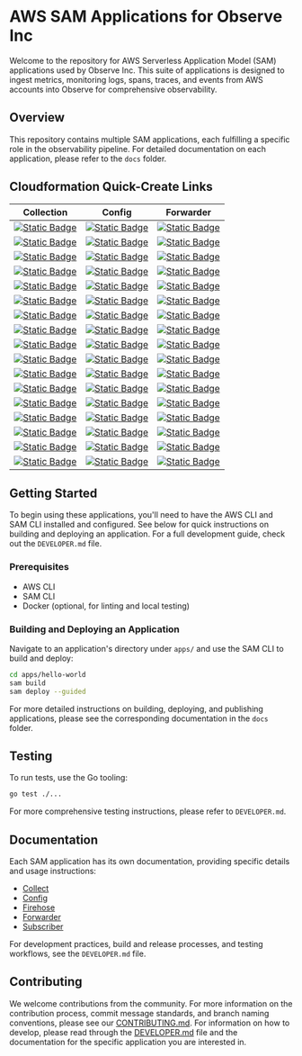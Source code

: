 # AWS SAM Applications for Observe Inc

Welcome to the repository for AWS Serverless Application Model (SAM) applications used by Observe Inc. This suite of applications is designed to ingest metrics, monitoring logs, spans, traces, and events from AWS accounts into Observe for comprehensive observability.

## Overview

This repository contains multiple SAM applications, each fulfilling a specific role in the observability pipeline. For detailed documentation on each application, please refer to the `docs` folder.

## Cloudformation Quick-Create Links

| Collection | Config | Forwarder |
|------------|--------|-----------|
| [![Static Badge](https://img.shields.io/badge/ap_south_1-latest-blue?logo=amazonaws)](https://ap-south-1.console.aws.amazon.com/cloudformation/home?region=ap-south-1#/stacks/create/review?templateURL=https://observeinc-ap-south-1.s3.amazonaws.com/apps/collection/latest/packaged.yaml) | [![Static Badge](https://img.shields.io/badge/ap_south_1-latest-blue?logo=amazonaws)](https://ap-south-1.console.aws.amazon.com/cloudformation/home?region=ap-south-1#/stacks/create/review?templateURL=https://observeinc-ap-south-1.s3.amazonaws.com/apps/config/latest/packaged.yaml) | [![Static Badge](https://img.shields.io/badge/ap_south_1-latest-blue?logo=amazonaws)](https://ap-south-1.console.aws.amazon.com/cloudformation/home?region=ap-south-1#/stacks/create/review?templateURL=https://observeinc-ap-south-1.s3.amazonaws.com/apps/forwarder/latest/packaged.yaml) |
| [![Static Badge](https://img.shields.io/badge/eu_north_1-latest-blue?logo=amazonaws)](https://eu-north-1.console.aws.amazon.com/cloudformation/home?region=eu-north-1#/stacks/create/review?templateURL=https://observeinc-eu-north-1.s3.amazonaws.com/apps/collection/latest/packaged.yaml) | [![Static Badge](https://img.shields.io/badge/eu_north_1-latest-blue?logo=amazonaws)](https://eu-north-1.console.aws.amazon.com/cloudformation/home?region=eu-north-1#/stacks/create/review?templateURL=https://observeinc-eu-north-1.s3.amazonaws.com/apps/config/latest/packaged.yaml) | [![Static Badge](https://img.shields.io/badge/eu_north_1-latest-blue?logo=amazonaws)](https://eu-north-1.console.aws.amazon.com/cloudformation/home?region=eu-north-1#/stacks/create/review?templateURL=https://observeinc-eu-north-1.s3.amazonaws.com/apps/forwarder/latest/packaged.yaml) |
| [![Static Badge](https://img.shields.io/badge/eu_west_3-latest-blue?logo=amazonaws)](https://eu-west-3.console.aws.amazon.com/cloudformation/home?region=eu-west-3#/stacks/create/review?templateURL=https://observeinc-eu-west-3.s3.amazonaws.com/apps/collection/latest/packaged.yaml) | [![Static Badge](https://img.shields.io/badge/eu_west_3-latest-blue?logo=amazonaws)](https://eu-west-3.console.aws.amazon.com/cloudformation/home?region=eu-west-3#/stacks/create/review?templateURL=https://observeinc-eu-west-3.s3.amazonaws.com/apps/config/latest/packaged.yaml) | [![Static Badge](https://img.shields.io/badge/eu_west_3-latest-blue?logo=amazonaws)](https://eu-west-3.console.aws.amazon.com/cloudformation/home?region=eu-west-3#/stacks/create/review?templateURL=https://observeinc-eu-west-3.s3.amazonaws.com/apps/forwarder/latest/packaged.yaml) |
| [![Static Badge](https://img.shields.io/badge/eu_west_2-latest-blue?logo=amazonaws)](https://eu-west-2.console.aws.amazon.com/cloudformation/home?region=eu-west-2#/stacks/create/review?templateURL=https://observeinc-eu-west-2.s3.amazonaws.com/apps/collection/latest/packaged.yaml) | [![Static Badge](https://img.shields.io/badge/eu_west_2-latest-blue?logo=amazonaws)](https://eu-west-2.console.aws.amazon.com/cloudformation/home?region=eu-west-2#/stacks/create/review?templateURL=https://observeinc-eu-west-2.s3.amazonaws.com/apps/config/latest/packaged.yaml) | [![Static Badge](https://img.shields.io/badge/eu_west_2-latest-blue?logo=amazonaws)](https://eu-west-2.console.aws.amazon.com/cloudformation/home?region=eu-west-2#/stacks/create/review?templateURL=https://observeinc-eu-west-2.s3.amazonaws.com/apps/forwarder/latest/packaged.yaml) |
| [![Static Badge](https://img.shields.io/badge/eu_west_1-latest-blue?logo=amazonaws)](https://eu-west-1.console.aws.amazon.com/cloudformation/home?region=eu-west-1#/stacks/create/review?templateURL=https://observeinc-eu-west-1.s3.amazonaws.com/apps/collection/latest/packaged.yaml) | [![Static Badge](https://img.shields.io/badge/eu_west_1-latest-blue?logo=amazonaws)](https://eu-west-1.console.aws.amazon.com/cloudformation/home?region=eu-west-1#/stacks/create/review?templateURL=https://observeinc-eu-west-1.s3.amazonaws.com/apps/config/latest/packaged.yaml) | [![Static Badge](https://img.shields.io/badge/eu_west_1-latest-blue?logo=amazonaws)](https://eu-west-1.console.aws.amazon.com/cloudformation/home?region=eu-west-1#/stacks/create/review?templateURL=https://observeinc-eu-west-1.s3.amazonaws.com/apps/forwarder/latest/packaged.yaml) |
| [![Static Badge](https://img.shields.io/badge/ap_northeast_3-latest-blue?logo=amazonaws)](https://ap-northeast-3.console.aws.amazon.com/cloudformation/home?region=ap-northeast-3#/stacks/create/review?templateURL=https://observeinc-ap-northeast-3.s3.amazonaws.com/apps/collection/latest/packaged.yaml) | [![Static Badge](https://img.shields.io/badge/ap_northeast_3-latest-blue?logo=amazonaws)](https://ap-northeast-3.console.aws.amazon.com/cloudformation/home?region=ap-northeast-3#/stacks/create/review?templateURL=https://observeinc-ap-northeast-3.s3.amazonaws.com/apps/config/latest/packaged.yaml) | [![Static Badge](https://img.shields.io/badge/ap_northeast_3-latest-blue?logo=amazonaws)](https://ap-northeast-3.console.aws.amazon.com/cloudformation/home?region=ap-northeast-3#/stacks/create/review?templateURL=https://observeinc-ap-northeast-3.s3.amazonaws.com/apps/forwarder/latest/packaged.yaml) |
| [![Static Badge](https://img.shields.io/badge/ap_northeast_2-latest-blue?logo=amazonaws)](https://ap-northeast-2.console.aws.amazon.com/cloudformation/home?region=ap-northeast-2#/stacks/create/review?templateURL=https://observeinc-ap-northeast-2.s3.amazonaws.com/apps/collection/latest/packaged.yaml) | [![Static Badge](https://img.shields.io/badge/ap_northeast_2-latest-blue?logo=amazonaws)](https://ap-northeast-2.console.aws.amazon.com/cloudformation/home?region=ap-northeast-2#/stacks/create/review?templateURL=https://observeinc-ap-northeast-2.s3.amazonaws.com/apps/config/latest/packaged.yaml) | [![Static Badge](https://img.shields.io/badge/ap_northeast_2-latest-blue?logo=amazonaws)](https://ap-northeast-2.console.aws.amazon.com/cloudformation/home?region=ap-northeast-2#/stacks/create/review?templateURL=https://observeinc-ap-northeast-2.s3.amazonaws.com/apps/forwarder/latest/packaged.yaml) |
| [![Static Badge](https://img.shields.io/badge/ap_northeast_1-latest-blue?logo=amazonaws)](https://ap-northeast-1.console.aws.amazon.com/cloudformation/home?region=ap-northeast-1#/stacks/create/review?templateURL=https://observeinc-ap-northeast-1.s3.amazonaws.com/apps/collection/latest/packaged.yaml) | [![Static Badge](https://img.shields.io/badge/ap_northeast_1-latest-blue?logo=amazonaws)](https://ap-northeast-1.console.aws.amazon.com/cloudformation/home?region=ap-northeast-1#/stacks/create/review?templateURL=https://observeinc-ap-northeast-1.s3.amazonaws.com/apps/config/latest/packaged.yaml) | [![Static Badge](https://img.shields.io/badge/ap_northeast_1-latest-blue?logo=amazonaws)](https://ap-northeast-1.console.aws.amazon.com/cloudformation/home?region=ap-northeast-1#/stacks/create/review?templateURL=https://observeinc-ap-northeast-1.s3.amazonaws.com/apps/forwarder/latest/packaged.yaml) |
| [![Static Badge](https://img.shields.io/badge/ca_central_1-latest-blue?logo=amazonaws)](https://ca-central-1.console.aws.amazon.com/cloudformation/home?region=ca-central-1#/stacks/create/review?templateURL=https://observeinc-ca-central-1.s3.amazonaws.com/apps/collection/latest/packaged.yaml) | [![Static Badge](https://img.shields.io/badge/ca_central_1-latest-blue?logo=amazonaws)](https://ca-central-1.console.aws.amazon.com/cloudformation/home?region=ca-central-1#/stacks/create/review?templateURL=https://observeinc-ca-central-1.s3.amazonaws.com/apps/config/latest/packaged.yaml) | [![Static Badge](https://img.shields.io/badge/ca_central_1-latest-blue?logo=amazonaws)](https://ca-central-1.console.aws.amazon.com/cloudformation/home?region=ca-central-1#/stacks/create/review?templateURL=https://observeinc-ca-central-1.s3.amazonaws.com/apps/forwarder/latest/packaged.yaml) |
| [![Static Badge](https://img.shields.io/badge/sa_east_1-latest-blue?logo=amazonaws)](https://sa-east-1.console.aws.amazon.com/cloudformation/home?region=sa-east-1#/stacks/create/review?templateURL=https://observeinc-sa-east-1.s3.amazonaws.com/apps/collection/latest/packaged.yaml) | [![Static Badge](https://img.shields.io/badge/sa_east_1-latest-blue?logo=amazonaws)](https://sa-east-1.console.aws.amazon.com/cloudformation/home?region=sa-east-1#/stacks/create/review?templateURL=https://observeinc-sa-east-1.s3.amazonaws.com/apps/config/latest/packaged.yaml) | [![Static Badge](https://img.shields.io/badge/sa_east_1-latest-blue?logo=amazonaws)](https://sa-east-1.console.aws.amazon.com/cloudformation/home?region=sa-east-1#/stacks/create/review?templateURL=https://observeinc-sa-east-1.s3.amazonaws.com/apps/forwarder/latest/packaged.yaml) |
| [![Static Badge](https://img.shields.io/badge/ap_southeast_1-latest-blue?logo=amazonaws)](https://ap-southeast-1.console.aws.amazon.com/cloudformation/home?region=ap-southeast-1#/stacks/create/review?templateURL=https://observeinc-ap-southeast-1.s3.amazonaws.com/apps/collection/latest/packaged.yaml) | [![Static Badge](https://img.shields.io/badge/ap_southeast_1-latest-blue?logo=amazonaws)](https://ap-southeast-1.console.aws.amazon.com/cloudformation/home?region=ap-southeast-1#/stacks/create/review?templateURL=https://observeinc-ap-southeast-1.s3.amazonaws.com/apps/config/latest/packaged.yaml) | [![Static Badge](https://img.shields.io/badge/ap_southeast_1-latest-blue?logo=amazonaws)](https://ap-southeast-1.console.aws.amazon.com/cloudformation/home?region=ap-southeast-1#/stacks/create/review?templateURL=https://observeinc-ap-southeast-1.s3.amazonaws.com/apps/forwarder/latest/packaged.yaml) |
| [![Static Badge](https://img.shields.io/badge/ap_southeast_2-latest-blue?logo=amazonaws)](https://ap-southeast-2.console.aws.amazon.com/cloudformation/home?region=ap-southeast-2#/stacks/create/review?templateURL=https://observeinc-ap-southeast-2.s3.amazonaws.com/apps/collection/latest/packaged.yaml) | [![Static Badge](https://img.shields.io/badge/ap_southeast_2-latest-blue?logo=amazonaws)](https://ap-southeast-2.console.aws.amazon.com/cloudformation/home?region=ap-southeast-2#/stacks/create/review?templateURL=https://observeinc-ap-southeast-2.s3.amazonaws.com/apps/config/latest/packaged.yaml) | [![Static Badge](https://img.shields.io/badge/ap_southeast_2-latest-blue?logo=amazonaws)](https://ap-southeast-2.console.aws.amazon.com/cloudformation/home?region=ap-southeast-2#/stacks/create/review?templateURL=https://observeinc-ap-southeast-2.s3.amazonaws.com/apps/forwarder/latest/packaged.yaml) |
| [![Static Badge](https://img.shields.io/badge/eu_central_1-latest-blue?logo=amazonaws)](https://eu-central-1.console.aws.amazon.com/cloudformation/home?region=eu-central-1#/stacks/create/review?templateURL=https://observeinc-eu-central-1.s3.amazonaws.com/apps/collection/latest/packaged.yaml) | [![Static Badge](https://img.shields.io/badge/eu_central_1-latest-blue?logo=amazonaws)](https://eu-central-1.console.aws.amazon.com/cloudformation/home?region=eu-central-1#/stacks/create/review?templateURL=https://observeinc-eu-central-1.s3.amazonaws.com/apps/config/latest/packaged.yaml) | [![Static Badge](https://img.shields.io/badge/eu_central_1-latest-blue?logo=amazonaws)](https://eu-central-1.console.aws.amazon.com/cloudformation/home?region=eu-central-1#/stacks/create/review?templateURL=https://observeinc-eu-central-1.s3.amazonaws.com/apps/forwarder/latest/packaged.yaml) |
| [![Static Badge](https://img.shields.io/badge/us_east_1-latest-blue?logo=amazonaws)](https://us-east-1.console.aws.amazon.com/cloudformation/home?region=us-east-1#/stacks/create/review?templateURL=https://observeinc-us-east-1.s3.amazonaws.com/apps/collection/latest/packaged.yaml) | [![Static Badge](https://img.shields.io/badge/us_east_1-latest-blue?logo=amazonaws)](https://us-east-1.console.aws.amazon.com/cloudformation/home?region=us-east-1#/stacks/create/review?templateURL=https://observeinc-us-east-1.s3.amazonaws.com/apps/config/latest/packaged.yaml) | [![Static Badge](https://img.shields.io/badge/us_east_1-latest-blue?logo=amazonaws)](https://us-east-1.console.aws.amazon.com/cloudformation/home?region=us-east-1#/stacks/create/review?templateURL=https://observeinc-us-east-1.s3.amazonaws.com/apps/forwarder/latest/packaged.yaml) |
| [![Static Badge](https://img.shields.io/badge/us_east_2-latest-blue?logo=amazonaws)](https://us-east-2.console.aws.amazon.com/cloudformation/home?region=us-east-2#/stacks/create/review?templateURL=https://observeinc-us-east-2.s3.amazonaws.com/apps/collection/latest/packaged.yaml) | [![Static Badge](https://img.shields.io/badge/us_east_2-latest-blue?logo=amazonaws)](https://us-east-2.console.aws.amazon.com/cloudformation/home?region=us-east-2#/stacks/create/review?templateURL=https://observeinc-us-east-2.s3.amazonaws.com/apps/config/latest/packaged.yaml) | [![Static Badge](https://img.shields.io/badge/us_east_2-latest-blue?logo=amazonaws)](https://us-east-2.console.aws.amazon.com/cloudformation/home?region=us-east-2#/stacks/create/review?templateURL=https://observeinc-us-east-2.s3.amazonaws.com/apps/forwarder/latest/packaged.yaml) |
| [![Static Badge](https://img.shields.io/badge/us_west_1-latest-blue?logo=amazonaws)](https://us-west-1.console.aws.amazon.com/cloudformation/home?region=us-west-1#/stacks/create/review?templateURL=https://observeinc-us-west-1.s3.amazonaws.com/apps/collection/latest/packaged.yaml) | [![Static Badge](https://img.shields.io/badge/us_west_1-latest-blue?logo=amazonaws)](https://us-west-1.console.aws.amazon.com/cloudformation/home?region=us-west-1#/stacks/create/review?templateURL=https://observeinc-us-west-1.s3.amazonaws.com/apps/config/latest/packaged.yaml) | [![Static Badge](https://img.shields.io/badge/us_west_1-latest-blue?logo=amazonaws)](https://us-west-1.console.aws.amazon.com/cloudformation/home?region=us-west-1#/stacks/create/review?templateURL=https://observeinc-us-west-1.s3.amazonaws.com/apps/forwarder/latest/packaged.yaml) |
| [![Static Badge](https://img.shields.io/badge/us_west_2-latest-blue?logo=amazonaws)](https://us-west-2.console.aws.amazon.com/cloudformation/home?region=us-west-2#/stacks/create/review?templateURL=https://observeinc-us-west-2.s3.amazonaws.com/apps/collection/latest/packaged.yaml) | [![Static Badge](https://img.shields.io/badge/us_west_2-latest-blue?logo=amazonaws)](https://us-west-2.console.aws.amazon.com/cloudformation/home?region=us-west-2#/stacks/create/review?templateURL=https://observeinc-us-west-2.s3.amazonaws.com/apps/config/latest/packaged.yaml) | [![Static Badge](https://img.shields.io/badge/us_west_2-latest-blue?logo=amazonaws)](https://us-west-2.console.aws.amazon.com/cloudformation/home?region=us-west-2#/stacks/create/review?templateURL=https://observeinc-us-west-2.s3.amazonaws.com/apps/forwarder/latest/packaged.yaml) |

## Getting Started

To begin using these applications, you'll need to have the AWS CLI and SAM CLI installed and configured. See below for quick instructions on building and deploying an application. For a full development guide, check out the `DEVELOPER.md` file.

### Prerequisites

- AWS CLI
- SAM CLI
- Docker (optional, for linting and local testing)

### Building and Deploying an Application

Navigate to an application's directory under `apps/` and use the SAM CLI to build and deploy:

```sh
cd apps/hello-world
sam build
sam deploy --guided
```

For more detailed instructions on building, deploying, and publishing applications, please see the corresponding documentation in the `docs` folder.

## Testing

To run tests, use the Go tooling:

```sh
go test ./...
```

For more comprehensive testing instructions, please refer to `DEVELOPER.md`.

## Documentation

Each SAM application has its own documentation, providing specific details and usage instructions:

- [Collect](docs/collection.md)
- [Config](docs/config.md)
- [Firehose](docs/firehose.md)
- [Forwarder](docs/forwarder.md)
- [Subscriber](docs/subscriber.md)

For development practices, build and release processes, and testing workflows, see the `DEVELOPER.md` file.

## Contributing

We welcome contributions from the community. For more information on the contribution process, commit message standards, and branch naming conventions, please see our [CONTRIBUTING.md](CONTRIBUTING.md). For information on how to develop, please read through the [DEVELOPER.md](DEVELOPER.md) file and the documentation for the specific application you are interested in.
